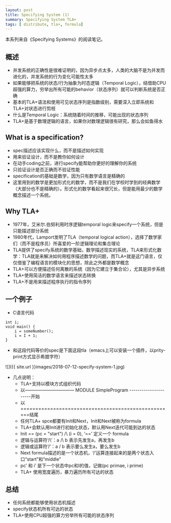 ```yaml
---
layout: post
title: Specifying System (1)
summary: Specifying System TLA+
tags: [ distribute, tla+, formula]
---
```


本系列来自《Specifying Systems》的阅读笔记。

## 概述

* 并发系统的正确性是很难证明的，因为异步点太多，人类的大脑不是为并发而进化的，并发系统的行为变化可能性太多
* 如果能够把系统的状态/行为抽象为时态逻辑（Temporal Logic），结借助CPU超强的算力，穷举出所有可能的behavior（状态序列）就可以判断系统是否正确
* 基本的TLA+语法和使用可见状态序列是指数级别，需要深入立即系统和TLA+对状态进行剪枝
* 什么是Temporal Logic：系统随着时间的推移，可能出现的状态序列
* TLA+是基于数理逻辑的语言，如果你对数理逻辑很有研究，那么会如鱼得水

## What is a specification?

* spec描述应该实现什么，而不是描述如何实现
* 用来验证设计，而不是教你如何设计
* 在动手coding之前，进行specify能帮助你更好的理解你的系统
* 只验证设计是否正确而不验证性能
* specification的基础是数学，因为只有数学语言是精确的
* 这里用到的数学是更加形式化的数学，而不是我们在学校时学到的经典数学（大部分也不是精确的）。形式化的数学看起来很冗长，但是能用最少的数学概念描述一个系统。


## Why TLA+

* 1977年，艾米尔.伯努利用时序逻辑temporal logic来specify一个系统，但是只能描述部分系统
* 1980年代，Lamport发明了TLA（temporal logical action），选择了数学家们（而不是程序员）所喜爱的一阶逻辑理论和集合理论
* TLA提供了specify系统的数学基础，数学描述现实的系统，TLA来形式化数学：TLA就是来解决如何用程序描述数学的问题，而TLA+就是这门语言，仅仅借鉴了编程语言的模块化的思想，除此之外都是数学概念
* TLA+可以方便描述任何离散的系统（因为它建立于集合论），尤其是异步系统
* TLA+使用简洁的数学语言来描述状态转换
* TLA+不是用来描述程序执行的指令序列

## 一个例子
* C语言代码

```
int i;
void main() {
    i = someNumber();
    i = I + 1;
}
```

* 和这段代码等价的spec是下面这段tla（emacs上可以安装一个插件，以prity-print方式显示希腊字符）

![]({{ site.url }}images/2018-07-12-specify-system-1.jpg)


* 几点说明：
	* TLA+支持以模块方式组织代码
	* 以——————————— MODULE SimpleProgram ----------------------开始
	* 以====================================================结尾
	* 任何TLA+ spce都要有Init和Next，Init和Next被称为formula
	* TLA+会默认用Init进行初始化状态，默认用Next迭代可能到达的状态
	* Init == (pc = "start") /\ (i = 0), ‘==’ 定义一个 formula
	* 逻辑与运算符‘/\’：a /\ b 表示先发生a，再发生b
	* 逻辑或运算符‘\/’：a \/ b 表示要么发生a，要么发生b
	* Next formula描述的是一个状态机，‘\/’运算连接起来的是两个状态入口“start”和“middle”
	* pc’ 和 i’ 是下一个状态中pc和I的值，记做(pc primae, i prime)
	* TLA+ 使用宽度遍历，暴力遍历所有可达的状态
	
## 总结
* 任何系统都能够使用状态机描述
* specify状态机所有可达的状态
* TLA+使用CPU超强的算力穷举所有可能的状态序列



